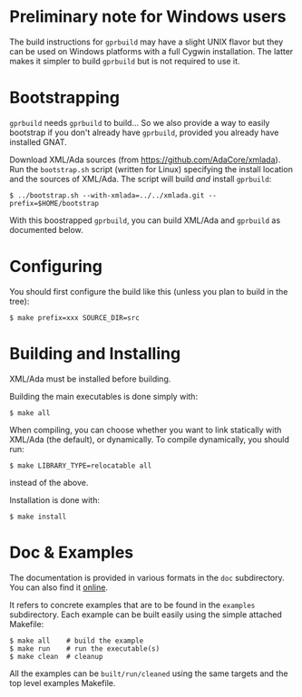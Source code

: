 Preliminary note for Windows users
==================================

The build instructions for `gprbuild` may have a slight UNIX flavor but they can
be used on Windows platforms with a full Cygwin installation. The latter makes
it simpler to build `gprbuild` but is not required to use it.

Bootstrapping
=============

`gprbuild` needs `gprbuild` to build... So we also provide a way to
easily bootstrap if you don't already have `gprbuild`, provided you
already have installed GNAT.

Download XML/Ada sources (from https://github.com/AdaCore/xmlada).
Run the `bootstrap.sh` script (written for Linux) specifying the install
location and the sources of XML/Ada. The script will build *and*
install `gprbuild`:

	$ ../bootstrap.sh --with-xmlada=../../xmlada.git --prefix=$HOME/bootstrap

With this boostrapped `gprbuild`, you can build XML/Ada and `gprbuild`
as documented below.

Configuring
===========

You should first configure the build like this (unless you plan to
build in the tree):

	$ make prefix=xxx SOURCE_DIR=src

Building and Installing
=======================

XML/Ada must be installed before building.

Building the main executables is done simply with:

    $ make all

When compiling, you can choose whether you want to link statically with XML/Ada
(the default), or dynamically. To compile dynamically, you should run:

    $ make LIBRARY_TYPE=relocatable all

instead of the above.

Installation is done with:

    $ make install

Doc & Examples
==============

The documentation is provided in various formats in the `doc` subdirectory. You
can also find it
[online](http://docs.adacore.com/gprbuild-docs/html/gprbuild_ug.html).

It refers to concrete examples that are to be found in the `examples`
subdirectory. Each example can be built easily using the simple attached
Makefile:

    $ make all    # build the example
    $ make run    # run the executable(s)
    $ make clean  # cleanup

All the examples can be `built/run/cleaned` using the same targets and the top
level examples Makefile.
